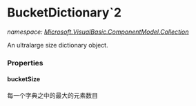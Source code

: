 ﻿# BucketDictionary`2
_namespace: [Microsoft.VisualBasic.ComponentModel.Collection](./index.md)_

An ultralarge size dictionary object.




### Properties

#### bucketSize
每一个字典之中的最大的元素数目
